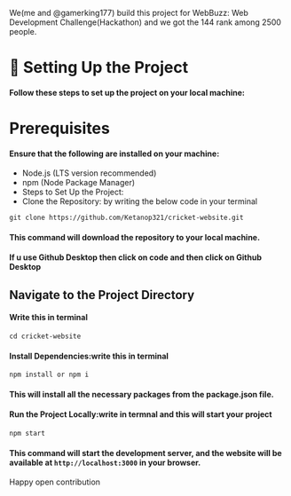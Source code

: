 We(me and @gamerking177) build this project for WebBuzz: Web Development Challenge(Hackathon) and we got the 144 rank among 2500 people. 

# 🚀 Setting Up the Project
#### Follow these steps to set up the project on your local machine:

# Prerequisites
#### Ensure that the following are installed on your machine:

- Node.js (LTS version recommended)
- npm (Node Package Manager)
- Steps to Set Up the Project:
- Clone the Repository: by writing the below code in your terminal

```
git clone https://github.com/Ketanop321/cricket-website.git 
```
#### This command will download the repository to your local machine.


#### If u use Github Desktop then click on code and then click on Github Desktop

## Navigate to the Project Directory
#### Write this in terminal
```
cd cricket-website
```
#### Install Dependencies:write this in terminal
```
npm install or npm i
```
#### This will install all the necessary packages from the package.json file.

#### Run the Project Locally:write in termnal and this will start your project
```
npm start
```
#### This command will start the development server, and the website will be available at `http://localhost:3000` in your browser.
Happy open contribution
